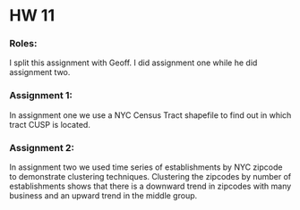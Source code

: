 # HW 11

### Roles:

I split this assignment with Geoff. I did assignment one while he did assignment two.

### Assignment 1:

In assignment one we use a NYC Census Tract shapefile to find out in which tract CUSP is located. 

### Assignment 2:

In assignment two we used time series of establishments by NYC zipcode to demonstrate clustering techniques. Clustering the zipcodes by number of establishments shows that there is a downward trend in zipcodes with many business and an upward trend in the middle group.